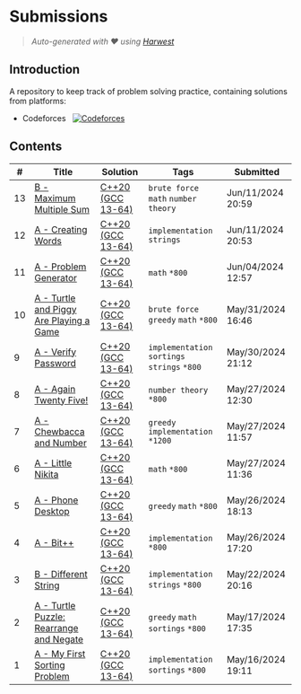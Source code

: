 Submissions
======================
> *Auto-generated with ❤ using [Harwest](https://github.com/nileshsah/harwest-tool)*

## Introduction

A repository to keep track of problem solving practice, containing solutions from platforms:
* Codeforces &nbsp; [![Codeforces](https://run.kaist.ac.kr/badges/codeforces/amisadman.svg)](https://codeforces.com/profile/amisadman)


## Contents

| # | Title | Solution | Tags | Submitted |
|---| ----- | -------- | ---- | --------- |
13 | [B - Maximum Multiple Sum](https://codeforces.com/contest/1985/problem/B) | [C++20 (GCC 13-64)](./codeforces/1985/B.cpp) | `brute force` `math` `number theory` | Jun/11/2024 20:59 | 
12 | [A - Creating Words](https://codeforces.com/contest/1985/problem/A) | [C++20 (GCC 13-64)](./codeforces/1985/A.cpp) | `implementation` `strings` | Jun/11/2024 20:53 | 
11 | [A - Problem Generator](https://codeforces.com/contest/1980/problem/A) | [C++20 (GCC 13-64)](./codeforces/1980/A.cpp) | `math` `*800` | Jun/04/2024 12:57 | 
10 | [A - Turtle and Piggy Are Playing a Game](https://codeforces.com/contest/1981/problem/A) | [C++20 (GCC 13-64)](./codeforces/1981/A.cpp) | `brute force` `greedy` `math` `*800` | May/31/2024 16:46 | 
9 | [A - Verify Password](https://codeforces.com/contest/1976/problem/A) | [C++20 (GCC 13-64)](./codeforces/1976/A.cpp) | `implementation` `sortings` `strings` `*800` | May/30/2024 21:12 | 
8 | [A - Again Twenty Five!](https://codeforces.com/contest/630/problem/A) | [C++20 (GCC 13-64)](./codeforces/630/A.cpp) | `number theory` `*800` | May/27/2024 12:30 | 
7 | [A - Chewbaсca and Number](https://codeforces.com/contest/514/problem/A) | [C++20 (GCC 13-64)](./codeforces/514/A.cpp) | `greedy` `implementation` `*1200` | May/27/2024 11:57 | 
6 | [A - Little Nikita](https://codeforces.com/contest/1977/problem/A) | [C++20 (GCC 13-64)](./codeforces/1977/A.cpp) | `math` `*800` | May/27/2024 11:36 | 
5 | [A - Phone Desktop](https://codeforces.com/contest/1974/problem/A) | [C++20 (GCC 13-64)](./codeforces/1974/A.cpp) | `greedy` `math` `*800` | May/26/2024 18:13 | 
4 | [A - Bit++](https://codeforces.com/contest/282/problem/A) | [C++20 (GCC 13-64)](./codeforces/282/A.cpp) | `implementation` `*800` | May/26/2024 17:20 | 
3 | [B - Different String](https://codeforces.com/contest/1971/problem/B) | [C++20 (GCC 13-64)](./codeforces/1971/B.cpp) | `implementation` `strings` `*800` | May/22/2024 20:16 | 
2 | [A - Turtle Puzzle: Rearrange and Negate](https://codeforces.com/contest/1933/problem/A) | [C++20 (GCC 13-64)](./codeforces/1933/A.cpp) | `greedy` `math` `sortings` `*800` | May/17/2024 17:35 | 
1 | [A - My First Sorting Problem](https://codeforces.com/contest/1971/problem/A) | [C++20 (GCC 13-64)](./codeforces/1971/A.cpp) | `implementation` `sortings` `*800` | May/16/2024 19:11 | 